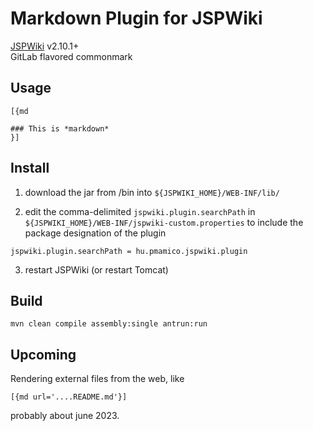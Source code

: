 # Markdown Plugin for JSPWiki
[JSPWiki](https://jspwiki.apache.org/) v2.10.1+  
GitLab flavored commonmark 

## Usage

```
[{md

### This is *markdown*
}]
```

## Install

1. download the jar from /bin into `${JSPWIKI_HOME}/WEB-INF/lib/`

2. edit the comma-delimited ``jspwiki.plugin.searchPath`` in `${JSPWIKI_HOME}/WEB-INF/jspwiki-custom.properties` to include the package designation of the plugin
```properties
jspwiki.plugin.searchPath = hu.pmamico.jspwiki.plugin
```
3. restart JSPWiki (or restart Tomcat)


## Build
```shell
mvn clean compile assembly:single antrun:run
```

## Upcoming

Rendering external files from the web, like
```
[{md url='....README.md'}]
```
probably about june 2023.
